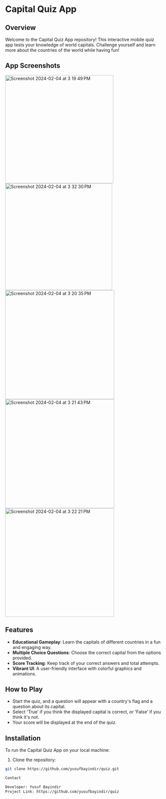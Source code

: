 # Capital Quiz App

## Overview
Welcome to the Capital Quiz App repository! This interactive mobile quiz app tests your knowledge of world capitals. Challenge yourself and learn more about the countries of the world while having fun!

## App Screenshots
<img width="347" alt="Screenshot 2024-02-04 at 3 19 49 PM" src="https://github.com/yusufbayindir/Quiz/assets/126359377/bde8eca5-6792-4081-9e93-39cf1d9e0332">
<img width="343" alt="Screenshot 2024-02-04 at 3 32 30 PM" src="https://github.com/yusufbayindir/Quiz/assets/126359377/c769a4ce-7022-4202-b00a-71949902d5f9">
<img width="350" alt="Screenshot 2024-02-04 at 3 20 35 PM" src="https://github.com/yusufbayindir/Quiz/assets/126359377/82f242ec-a543-4be9-8f52-b8ba89e84590">
<img width="350" alt="Screenshot 2024-02-04 at 3 21 43 PM" src="https://github.com/yusufbayindir/Quiz/assets/126359377/dc5267cb-04a9-4df2-a542-584a9d7a45eb">
<img width="349" alt="Screenshot 2024-02-04 at 3 22 21 PM" src="https://github.com/yusufbayindir/Quiz/assets/126359377/8f22c634-7cb0-4eda-b0f3-f31aa21d41ce">


## Features
- **Educational Gameplay**: Learn the capitals of different countries in a fun and engaging way.
- **Multiple Choice Questions**: Choose the correct capital from the options provided.
- **Score Tracking**: Keep track of your correct answers and total attempts.
- **Vibrant UI**: A user-friendly interface with colorful graphics and animations.

## How to Play
- Start the quiz, and a question will appear with a country's flag and a question about its capital.
- Select 'True' if you think the displayed capital is correct, or 'False' if you think it's not.
- Your score will be displayed at the end of the quiz.

## Installation
To run the Capital Quiz App on your local machine:

1. Clone the repository:
```bash
git clone https://github.com/yusufbayindir/quiz.git

Contact

Developer: Yusuf Bayindir
Project Link: https://github.com/yusufbayindir/quiz

